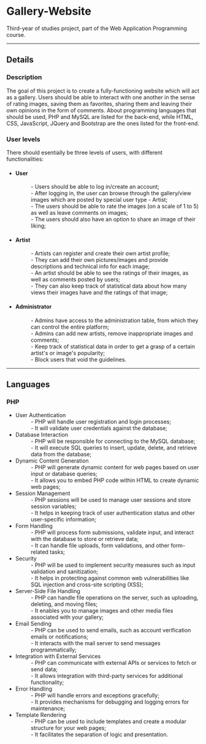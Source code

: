 # Gallery-Website
Third-year of studies project, part of the Web Application Programming course.
<hr>
<h2>Details</h2>
<h3>Description</h3>
<p>
  The goal of this project is to create a fully-functioning website which will act as a gallery. Users should be able to interact with one another in the sense of rating images, saving them as favorites, sharing them and leaving their own opinions in the form of comments. About programming languages that should be used, PHP and MySQL are listed for the back-end, while HTML, CSS, JavaScript, JQuery and Bootstrap are the ones listed for the front-end.
</p>
<h3>User levels</h3>
<p>There should esentially be three levels of users, with different functionalities:</p>
<ul><dl>
    <li>
    <dt><h4>User</h4><dt>
    <dd>
     - Users should be able to log in/create an account;<br>
     - After logging in,  the user can browse through the gallery/view images which are posted by special user type - Artist;<br>
     - The users should be able to rate the images (on a scale of 1 to 5) as well as leave comments on images;<br>
     - The users should also have an option to share an image of their liking;<br>
    </dd>
    </li>
    <li>
    <dt><h4>Artist</h4><dt>
    <dd>
     - Artists can register and create their own artist profile;<br>
     - They can add their own pictures/images and provide descriptions and technical info for each image;<br>
     - An artist should be able to see the ratings of their images, as well as comments posted by users;<br>
     - They can also keep track of statistical data about how many views their images have and the ratings of that image;<br>
    </dd>
    </li>
  <li>
    <dt><h4>Administrator</h4><dt>
    <dd>
      - Admins have access to the administration table, from which they can control the entire platform;<br>
     - Admins can add new artists, remove inappropriate images and comments;<br>
     - Keep track of statistical data in order to get a grasp of a certain artist's or image's popularity;<br>
     - Block users that void the guidelines.<br>
    </dd>
    </li>
</dl></ul>
<hr>
<h2>Languages</h2>
<h3>PHP</h3>
<ul><dl>
    <li>
    <dt>User Authentication</dt>
    <dd>
      - PHP will handle user registration and login processes;<br>
      - It will validate user credentials against the database;<br>
    </dd>
    </li>
    <li>
    <dt>Database Interaction</dt>
    <dd>
      - PHP will be responsible for connecting to the MySQL database;<br>
      - It will execute SQL queries to insert, update, delete, and retrieve data from the database;<br>
    </dd>
    </li>
    <li>
    <dt>Dynamic Content Generation</dt>
    <dd>
      - PHP will generate dynamic content for web pages based on user input or database queries;<br>
      - It allows you to embed PHP code within HTML to create dynamic web pages;<br>
    </dd>
    </li>
    <li>
    <dt>Session Management</dt>
    <dd>
      - PHP sessions will be used to manage user sessions and store session variables;<br>
      - It helps in keeping track of user authentication status and other user-specific information;<br>
    </dd>
    </li>
    <li>
    <dt>Form Handling</dt>
    <dd>
      - PHP will process form submissions, validate input, and interact with the database to store or retrieve data;<br>
      - It can handle file uploads, form validations, and other form-related tasks;<br>
    </dd>
    </li>
    <li>
    <dt>Security</dt>
    <dd>
      - PHP will be used to implement security measures such as input validation and sanitization;<br>
      - It helps in protecting against common web vulnerabilities like SQL injection and cross-site scripting (XSS);<br>
    </dd>
    </li>
    <li>
    <dt>Server-Side File Handling</dt>
    <dd>
      - PHP can handle file operations on the server, such as uploading, deleting, and moving files;<br>
      - It enables you to manage images and other media files associated with your gallery;<br>
    </dd>
    </li>
    <li>
    <dt>Email Sending</dt>
    <dd>
      - PHP can be used to send emails, such as account verification emails or notifications;<br>
      - It interacts with the mail server to send messages programmatically;<br>
    </dd>
    </li>
    <li>
    <dt>Integration with External Services</dt>
    <dd>
      - PHP can communicate with external APIs or services to fetch or send data;<br>
      - It allows integration with third-party services for additional functionality;<br>
    </dd>
    </li>
    <li>
    <dt>Error Handling</dt>
    <dd>
      - PHP will handle errors and exceptions gracefully;<br>
      - It provides mechanisms for debugging and logging errors for maintenance;<br>
    </dd>
    </li>
    <li>
    <dt>Template Rendering</dt>
    <dd>
      - PHP can be used to include templates and create a modular structure for your web pages;<br>
      - It facilitates the separation of logic and presentation.<br>
    </dd>
    </li>
